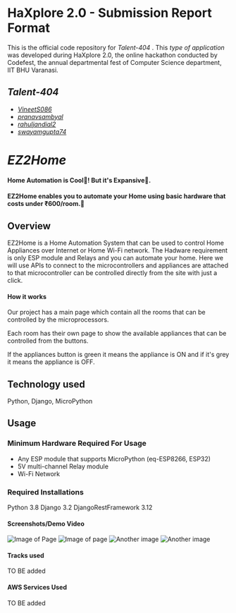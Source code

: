 # HaXplore 2.0 - Submission Report Format

This is the official code repository for _Talent-404_ . This _type of application_ was developed during HaXplore 2.0, 
the online hackathon conducted by Codefest, the annual departmental fest of Computer Science department, IIT BHU Varanasi.

## _Talent-404_

* _[VineetS086](https://github.com/VineetS086)_
* _[pranavsambyal](https://github.com/pranavsambyal)_
* _[rahuljandial2](https://github.com/rahuljandial2)_
* _[swayamgupta74](https://github.com/swayamgupta74)_

# _EZ2Home_
#### Home Automation is Cool🤩! But it's Expansive🥲. 
#### EZ2Home enables you to automate your Home using basic hardware that costs under ₹600/room.🤑



## Overview
EZ2Home is a Home Automation System that can be used to control Home Appliances over Internet or Home Wi-Fi network. 
The Hadware requirement is only ESP module and Relays and you can automate your home.
Here we will use APIs to connect to the microcontrollers and appliances are attached to that microcontroller can be 
controlled directly from the site with just a click.

#### How it works
Our project has a main page which contain all the rooms that can be controlled by the microprocessors.

Each room has their own page to show the available appliances that can be controlled from the buttons.

If the appliances button is green it means the appliance is ON and if it's grey it means the appliance is OFF.

## Technology used
Python, Django, MicroPython


## Usage

### Minimum Hardware Required For Usage
* Any ESP module that supports MicroPython (eq-ESP8266, ESP32)
* 5V multi-channel Relay module
* Wi-Fi Network

### Required Installations
Python 3.8
Django 3.2
DjangoRestFramework 3.12




#### Screenshots/Demo Video
![Image of Page](https://github.com/VineetS086/EZ2Home/blob/main/Screenshots/home.png)
![Image of page](https://github.com/VineetS086/EZ2Home/blob/main/Screenshots/room.png)
![Another image](https://github.com/VineetS086/EZ2Home/blob/main/Screenshots/login.png)
![Another image](https://github.com/VineetS086/EZ2Home/blob/main/Screenshots/add%20appliance.png)

#### Tracks used
TO BE added


#### AWS Services Used
TO BE added





